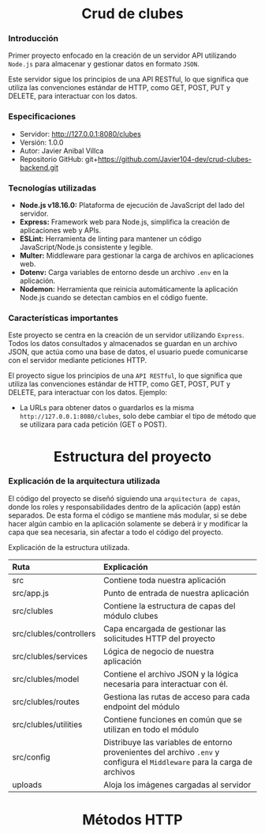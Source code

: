 <h1 align='center'>Crud de clubes</h1>

### Introducción
Primer proyecto enfocado en la creación de un servidor API utilizando `Node.js` para almacenar y gestionar datos en formato `JSON`.

Este servidor sigue los principios de una API RESTful, lo que significa que utiliza las convenciones estándar de HTTP, como GET, POST, PUT y DELETE, para interactuar con los datos.

### Especificaciones
- Servidor: http://127.0.0.1:8080/clubes
- Versión: 1.0.0
- Autor: Javier Anibal Villca
- Repositorio GitHub: git+https://github.com/Javier104-dev/crud-clubes-backend.git

### Tecnologías utilizadas
- **Node.js v18.16.0:** Plataforma de ejecución de JavaScript del lado del servidor.
- **Express:** Framework web para Node.js, simplifica la creación de aplicaciones web y APIs.
- **ESLint:** Herramienta de linting para mantener un código JavaScript/Node.js consistente y legible.
- **Multer:** Middleware para gestionar la carga de archivos en aplicaciones web.
- **Dotenv:** Carga variables de entorno desde un archivo `.env` en la aplicación.
- **Nodemon:** Herramienta que reinicia automáticamente la aplicación Node.js cuando se detectan cambios en el código fuente.

### Características importantes
Este proyecto se centra en la creación de un servidor utilizando `Express`. Todos los datos consultados y almacenados se guardan en un archivo JSON, que actúa como una base de datos, el usuario puede comunicarse con el servidor mediante peticiones HTTP.

El proyecto sigue los principios de una `API RESTful`, lo que significa que utiliza las convenciones estándar de HTTP, como GET, POST, PUT y DELETE, para interactuar con los datos. Ejemplo: 
- La URLs para obtener datos o guardarlos es la misma `http://127.0.0.1:8080/clubes`, solo debe cambiar el tipo de método que se utilizara para cada petición (GET o POST).

<h1 align='center'>Estructura del proyecto</h1>

### Explicación de la arquitectura utilizada
El código del proyecto se diseñó siguiendo una `arquitectura de capas`, donde los roles y responsabilidades dentro de la aplicación (app) están separados. De esta forma el código se mantiene más modular, si se debe hacer algún cambio en la aplicación solamente se deberá ir y modificar la capa que sea necesaria, sin afectar a todo el código del proyecto.

Explicación de la estructura utilizada.

| Ruta                    | Explicación                                                                                                               |
| :---------------------- | :------------------------------------------------------------------------------------------------------------------------ |
| src                     | Contiene toda nuestra aplicación                                                                                          |
| src/app.js              | Punto de entrada de nuestra aplicación                                                                                    |
| src/clubles             | Contiene la estructura de capas del módulo clubes                                                                         |
| src/clubles/controllers | Capa encargada de gestionar las solicitudes HTTP del proyecto                                                             |
| src/clubles/services    | Lógica de negocio de nuestra aplicación                                                                                   |
| src/clubles/model       | Contiene el archivo JSON y la lógica necesaria para interactuar con él.                                                   |
| src/clubles/routes      | Gestiona las rutas de acceso para cada endpoint del módulo                                                                |
| src/clubles/utilities   | Contiene funciones en común que se utilizan en todo el módulo                                                             |
| src/config              | Distribuye las variables de entorno provenientes del archivo `.env` y configura el `Middleware` para la carga de archivos |
| uploads                 | Aloja los imágenes cargadas al servidor                                                                                   |

<h1 align='center'>Métodos HTTP</h1>
